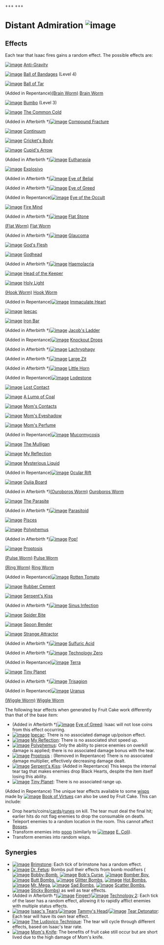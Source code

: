 +++
+++

 # Distant Admiration ![image](/image/Distant_Admiration.png) 


Effects
---------


Each tear that Isaac fires gains a random effect. The possible effects are:




[![image](/image/Anti-Gravity.png)](/wiki/Anti-Gravity "Anti-Gravity") [Anti-Gravity](/wiki/Anti-Gravity "Anti-Gravity")


[![image](/image/Ball_of_Bandages.png)](/wiki/Ball_of_Bandages "Ball of Bandages") [Ball of Bandages](/wiki/Ball_of_Bandages "Ball of Bandages") (Level 4)


[![image](/image/Ball_of_Tar.png)](/wiki/Ball_of_Tar "Ball of Tar") [Ball of Tar](/wiki/Ball_of_Tar "Ball of Tar")


(Added in Repentance)[(Brain Worm)](/wiki/Brain_Worm "Brain Worm") [Brain Worm](/wiki/Brain_Worm "Brain Worm")


[![image](/image/Bumbo.png)](/wiki/Bumbo "Bumbo") [Bumbo](/wiki/Bumbo "Bumbo") (Level 3)


[![image](/image/The_Common_Cold.png)](/wiki/The_Common_Cold "The Common Cold") [The Common Cold](/wiki/The_Common_Cold "The Common Cold")


(Added in Afterbirth †)[![image](/image/Compound_Fracture.png)](/wiki/Compound_Fracture "Compound Fracture") [Compound Fracture](/wiki/Compound_Fracture "Compound Fracture")


[![image](/image/Continuum.png)](/wiki/Continuum "Continuum") [Continuum](/wiki/Continuum "Continuum")


[![image](/image/Cricket%27s_Body.png)](/wiki/Cricket%27s_Body "Cricket's Body") [Cricket's Body](/wiki/Cricket%27s_Body "Cricket's Body")


[![image](/image/Cupid%27s_Arrow.png)](/wiki/Cupid%27s_Arrow "Cupid's Arrow") [Cupid's Arrow](/wiki/Cupid%27s_Arrow "Cupid's Arrow")


(Added in Afterbirth †)[![image](/image/Euthanasia.png)](/wiki/Euthanasia "Euthanasia") [Euthanasia](/wiki/Euthanasia "Euthanasia")


[![image](/image/Explosivo.png)](/wiki/Explosivo "Explosivo") [Explosivo](/wiki/Explosivo "Explosivo")


(Added in Afterbirth †)[![image](/image/Eye_of_Belial.png)](/wiki/Eye_of_Belial "Eye of Belial") [Eye of Belial](/wiki/Eye_of_Belial "Eye of Belial")


(Added in Afterbirth †)[![image](/image/Eye_of_Greed.png)](/wiki/Eye_of_Greed "Eye of Greed") [Eye of Greed](/wiki/Eye_of_Greed "Eye of Greed")


(Added in Repentance)[![image](/image/Eye_of_the_Occult.png)](/wiki/Eye_of_the_Occult "Eye of the Occult") [Eye of the Occult](/wiki/Eye_of_the_Occult "Eye of the Occult")


[![image](/image/Fire_Mind.png)](/wiki/Fire_Mind "Fire Mind") [Fire Mind](/wiki/Fire_Mind "Fire Mind")


(Added in Afterbirth †)[![image](/image/Flat_Stone.png)](/wiki/Flat_Stone "Flat Stone") [Flat Stone](/wiki/Flat_Stone "Flat Stone")


[(Flat Worm)](/wiki/Flat_Worm "Flat Worm") [Flat Worm](/wiki/Flat_Worm "Flat Worm")


(Added in Afterbirth †)[![image](/image/Glaucoma.png)](/wiki/Glaucoma "Glaucoma") [Glaucoma](/wiki/Glaucoma "Glaucoma")


[![image](/image/God%27s_Flesh.png)](/wiki/God%27s_Flesh "God's Flesh") [God's Flesh](/wiki/God%27s_Flesh "God's Flesh")


[![image](/image/Godhead.png)](/wiki/Godhead "Godhead") [Godhead](/wiki/Godhead "Godhead")


(Added in Afterbirth †)[![image](/image/Haemolacria.png)](/wiki/Haemolacria "Haemolacria") [Haemolacria](/wiki/Haemolacria "Haemolacria")


[![image](/image/Head_of_the_Keeper.png)](/wiki/Head_of_the_Keeper "Head of the Keeper") [Head of the Keeper](/wiki/Head_of_the_Keeper "Head of the Keeper")


[![image](/image/Holy_Light.png)](/wiki/Holy_Light "Holy Light") [Holy Light](/wiki/Holy_Light "Holy Light")


[(Hook Worm)](/wiki/Hook_Worm "Hook Worm") [Hook Worm](/wiki/Hook_Worm "Hook Worm")


(Added in Repentance)[![image](/image/Immaculate_Heart.png)](/wiki/Immaculate_Heart "Immaculate Heart") [Immaculate Heart](/wiki/Immaculate_Heart "Immaculate Heart")


[![image](/image/Ipecac.png)](/wiki/Ipecac "Ipecac") [Ipecac](/wiki/Ipecac "Ipecac")


[![image](/image/Iron_Bar.png)](/wiki/Iron_Bar "Iron Bar") [Iron Bar](/wiki/Iron_Bar "Iron Bar")


(Added in Afterbirth †)[![image](/image/Jacob%27s_Ladder.png)](/wiki/Jacob%27s_Ladder "Jacob's Ladder") [Jacob's Ladder](/wiki/Jacob%27s_Ladder "Jacob's Ladder")


(Added in Repentance)[![image](/image/Knockout_Drops.png)](/wiki/Knockout_Drops "Knockout Drops") [Knockout Drops](/wiki/Knockout_Drops "Knockout Drops")


(Added in Afterbirth †)[![image](/image/Lachryphagy.png)](/wiki/Lachryphagy "Lachryphagy") [Lachryphagy](/wiki/Lachryphagy "Lachryphagy")


(Added in Afterbirth †)[![image](/image/Large_Zit.png)](/wiki/Large_Zit "Large Zit") [Large Zit](/wiki/Large_Zit "Large Zit")


(Added in Afterbirth †)[![image](/image/Little_Horn_(Item).png)](/wiki/Little_Horn_(Item) "Little Horn") [Little Horn](/wiki/Little_Horn_(Item) "Little Horn (Item)")


(Added in Repentance)[![image](/image/Lodestone.png)](/wiki/Lodestone "Lodestone") [Lodestone](/wiki/Lodestone "Lodestone")


[![image](/image/Lost_Contact.png)](/wiki/Lost_Contact "Lost Contact") [Lost Contact](/wiki/Lost_Contact "Lost Contact")


[![image](/image/A_Lump_of_Coal.png)](/wiki/A_Lump_of_Coal "A Lump of Coal") [A Lump of Coal](/wiki/A_Lump_of_Coal "A Lump of Coal")


[![image](/image/Mom%27s_Contacts.png)](/wiki/Mom%27s_Contacts "Mom's Contacts") [Mom's Contacts](/wiki/Mom%27s_Contacts "Mom's Contacts")


[![image](/image/Mom%27s_Eyeshadow.png)](/wiki/Mom%27s_Eyeshadow "Mom's Eyeshadow") [Mom's Eyeshadow](/wiki/Mom%27s_Eyeshadow "Mom's Eyeshadow")


[![image](/image/Mom%27s_Perfume.png)](/wiki/Mom%27s_Perfume "Mom's Perfume") [Mom's Perfume](/wiki/Mom%27s_Perfume "Mom's Perfume")


(Added in Repentance)[![image](/image/Mucormycosis.png)](/wiki/Mucormycosis "Mucormycosis") [Mucormycosis](/wiki/Mucormycosis "Mucormycosis")


[![image](/image/The_Mulligan.png)](/wiki/The_Mulligan "The Mulligan") [The Mulligan](/wiki/The_Mulligan "The Mulligan")


[![image](/image/My_Reflection.png)](/wiki/My_Reflection "My Reflection") [My Reflection](/wiki/My_Reflection "My Reflection")


[![image](/image/Mysterious_Liquid.png)](/wiki/Mysterious_Liquid "Mysterious Liquid") [Mysterious Liquid](/wiki/Mysterious_Liquid "Mysterious Liquid")


(Added in Repentance)[![image](/image/Ocular_Rift.png)](/wiki/Ocular_Rift "Ocular Rift") [Ocular Rift](/wiki/Ocular_Rift "Ocular Rift")


[![image](/image/Ouija_Board.png)](/wiki/Ouija_Board "Ouija Board") [Ouija Board](/wiki/Ouija_Board "Ouija Board")


(Added in Afterbirth †)[(Ouroboros Worm)](/wiki/Ouroboros_Worm "Ouroboros Worm") [Ouroboros Worm](/wiki/Ouroboros_Worm "Ouroboros Worm")


[![image](/image/The_Parasite.png)](/wiki/The_Parasite "The Parasite") [The Parasite](/wiki/The_Parasite "The Parasite")


(Added in Afterbirth †)[![image](/image/Parasitoid.png)](/wiki/Parasitoid "Parasitoid") [Parasitoid](/wiki/Parasitoid "Parasitoid")


[![image](/image/Pisces.png)](/wiki/Pisces "Pisces") [Pisces](/wiki/Pisces "Pisces")


[![image](/image/Polyphemus.png)](/wiki/Polyphemus "Polyphemus") [Polyphemus](/wiki/Polyphemus "Polyphemus")


(Added in Afterbirth †)[![image](/image/Pop!.png)](/wiki/Pop! "Pop!") [Pop!](/wiki/Pop! "Pop!")


[![image](/image/Proptosis.png)](/wiki/Proptosis "Proptosis") [Proptosis](/wiki/Proptosis "Proptosis")


[(Pulse Worm)](/wiki/Pulse_Worm "Pulse Worm") [Pulse Worm](/wiki/Pulse_Worm "Pulse Worm")


[(Ring Worm)](/wiki/Ring_Worm "Ring Worm") [Ring Worm](/wiki/Ring_Worm "Ring Worm")


(Added in Repentance)[![image](/image/Rotten_Tomato.png)](/wiki/Rotten_Tomato "Rotten Tomato") [Rotten Tomato](/wiki/Rotten_Tomato "Rotten Tomato")


[![image](/image/Rubber_Cement.png)](/wiki/Rubber_Cement "Rubber Cement") [Rubber Cement](/wiki/Rubber_Cement "Rubber Cement")


[![image](/image/Serpent%27s_Kiss.png)](/wiki/Serpent%27s_Kiss "Serpent's Kiss") [Serpent's Kiss](/wiki/Serpent%27s_Kiss "Serpent's Kiss")


(Added in Afterbirth †)[![image](/image/Sinus_Infection.png)](/wiki/Sinus_Infection "Sinus Infection") [Sinus Infection](/wiki/Sinus_Infection "Sinus Infection")


[![image](/image/Spider_Bite.png)](/wiki/Spider_Bite "Spider Bite") [Spider Bite](/wiki/Spider_Bite "Spider Bite")


[![image](/image/Spoon_Bender.png)](/wiki/Spoon_Bender "Spoon Bender") [Spoon Bender](/wiki/Spoon_Bender "Spoon Bender")


[![image](/image/Strange_Attractor.png)](/wiki/Strange_Attractor "Strange Attractor") [Strange Attractor](/wiki/Strange_Attractor "Strange Attractor")


(Added in Afterbirth †)[![image](/image/Sulfuric_Acid.png)](/wiki/Sulfuric_Acid "Sulfuric Acid") [Sulfuric Acid](/wiki/Sulfuric_Acid "Sulfuric Acid")


(Added in Afterbirth †)[![image](/image/Technology_Zero.png)](/wiki/Technology_Zero "Technology Zero") [Technology Zero](/wiki/Technology_Zero "Technology Zero")


(Added in Repentance)[![image](/image/Terra.png)](/wiki/Terra "Terra") [Terra](/wiki/Terra "Terra")


[![image](/image/Tiny_Planet.png)](/wiki/Tiny_Planet "Tiny Planet") [Tiny Planet](/wiki/Tiny_Planet "Tiny Planet")


(Added in Afterbirth †)[![image](/image/Trisagion.png)](/wiki/Trisagion "Trisagion") [Trisagion](/wiki/Trisagion "Trisagion")


(Added in Repentance)[![image](/image/Uranus.png)](/wiki/Uranus "Uranus") [Uranus](/wiki/Uranus "Uranus")


[(Wiggle Worm)](/wiki/Wiggle_Worm "Wiggle Worm") [Wiggle Worm](/wiki/Wiggle_Worm "Wiggle Worm")




The following tear effects when generated by Fruit Cake work differently than that of the base item:



* (Added in Afterbirth †)[![image](/image/Eye_of_Greed.png)](/wiki/Eye_of_Greed "Eye of Greed") [Eye of Greed](/wiki/Eye_of_Greed "Eye of Greed"): Isaac will not lose coins from this effect occurring.
* [![image](/image/Ipecac.png)](/wiki/Ipecac "Ipecac") [Ipecac](/wiki/Ipecac "Ipecac"): There is no associated damage up/poison effect.
* [![image](/image/My_Reflection.png)](/wiki/My_Reflection "My Reflection") [My Reflection](/wiki/My_Reflection "My Reflection"): There is no associated shot speed up.
* [![image](/image/Polyphemus.png)](/wiki/Polyphemus "Polyphemus") [Polyphemus](/wiki/Polyphemus "Polyphemus"): Only the ability to pierce enemies on overkill damage is applied; there is no associated damage bonus with the tear.
* [![image](/image/Proptosis.png)](/wiki/Proptosis "Proptosis") [Proptosis](/wiki/Proptosis "Proptosis") : (Removed in Repentance) There is no associated damage multiplier, effectively decreasing damage dealt.
* [![image](/image/Serpent%27s_Kiss.png)](/wiki/Serpent%27s_Kiss "Serpent's Kiss") [Serpent's Kiss](/wiki/Serpent%27s_Kiss "Serpent's Kiss"): (Added in Repentance) This keeps the internal tear tag that makes enemies drop Black Hearts, despite the item itself losing this ability.
* [![image](/image/Tiny_Planet.png)](/wiki/Tiny_Planet "Tiny Planet") [Tiny Planet](/wiki/Tiny_Planet "Tiny Planet"): There is no associated range up.


(Added in Repentance) The unique tear effects available to some [wisps](/wiki/Wisps.xml "Wisps.xml") made by [![image](/image/Book_of_Virtues.png)](/wiki/Book_of_Virtues "Book of Virtues") [Book of Virtues](/wiki/Book_of_Virtues "Book of Virtues") can also be used by Fruit Cake. This can include:



* Drop hearts/coins/[cards](/wiki/Cards "Cards")/[runes](/wiki/Runes "Runes") on kill. The tear must deal the final hit; earlier hits do not flag enemies to drop the consumable on death.
* Teleport enemies to a random location in the room. This cannot affect [Bosses](/wiki/Bosses "Bosses").
* Transform enemies into [poop](/wiki/Poops "Poops") (similarly to [![image](/image/E._Coli.png)](/wiki/E._Coli "E. Coli") [E. Coli](/wiki/E._Coli "E. Coli")).
* Transform enemies into random wisps.


Synergies
-----------


* [![image](/image/Brimstone.png)](/wiki/Brimstone "Brimstone") [Brimstone](/wiki/Brimstone "Brimstone"): Each tick of brimstone has a random effect.
* [![image](/image/Dr._Fetus.png)](/wiki/Dr._Fetus "Dr. Fetus") [Dr. Fetus](/wiki/Dr._Fetus "Dr. Fetus"): Bombs pull their effects from bomb modifiers ([![image](/image/Bobby-Bomb.png)](/wiki/Bobby-Bomb "Bobby-Bomb") [Bobby-Bomb](/wiki/Bobby-Bomb "Bobby-Bomb"), [![image](/image/Bob%27s_Curse.png)](/wiki/Bob%27s_Curse "Bob's Curse") [Bob's Curse](/wiki/Bob%27s_Curse "Bob's Curse"), [![image](/image/Bomber_Boy.png)](/wiki/Bomber_Boy "Bomber Boy") [Bomber Boy](/wiki/Bomber_Boy "Bomber Boy"), [![image](/image/Butt_Bombs.png)](/wiki/Butt_Bombs "Butt Bombs") [Butt Bombs](/wiki/Butt_Bombs "Butt Bombs"), [![image](/image/Glitter_Bombs.png)](/wiki/Glitter_Bombs "Glitter Bombs") [Glitter Bombs](/wiki/Glitter_Bombs "Glitter Bombs"), [![image](/image/Hot_Bombs.png)](/wiki/Hot_Bombs "Hot Bombs") [Hot Bombs](/wiki/Hot_Bombs "Hot Bombs"), [![image](/image/Mr._Mega.png)](/wiki/Mr._Mega "Mr. Mega") [Mr. Mega](/wiki/Mr._Mega "Mr. Mega"), [![image](/image/Sad_Bombs.png)](/wiki/Sad_Bombs "Sad Bombs") [Sad Bombs](/wiki/Sad_Bombs "Sad Bombs"), [![image](/image/Scatter_Bombs.png)](/wiki/Scatter_Bombs "Scatter Bombs") [Scatter Bombs](/wiki/Scatter_Bombs "Scatter Bombs"), [![image](/image/Sticky_Bombs.png)](/wiki/Sticky_Bombs "Sticky Bombs") [Sticky Bombs](/wiki/Sticky_Bombs "Sticky Bombs")) as well as tear effects.
* (Added in Afterbirth †)[![image](/image/Finger!.png)](/wiki/Finger! "Finger!") [Finger!](/wiki/Finger! "Finger!")/[![image](/image/Technology_2.png)](/wiki/Technology_2 "Technology 2") [Technology 2](/wiki/Technology_2 "Technology 2"): Each tick of the laser has a random effect, allowing it to rapidly afflict enemies with multiple status effects.
* [![image](/image/Isaac%27s_Tears.png)](/wiki/Isaac%27s_Tears "Isaac's Tears") [Isaac's Tears](/wiki/Isaac%27s_Tears "Isaac's Tears")/[![image](/image/Tammy%27s_Head.png)](/wiki/Tammy%27s_Head "Tammy's Head") [Tammy's Head](/wiki/Tammy%27s_Head "Tammy's Head")/[![image](/image/Tear_Detonator.png)](/wiki/Tear_Detonator "Tear Detonator") [Tear Detonator](/wiki/Tear_Detonator "Tear Detonator"): Each tear will have its own tear effect.
* [![image](/image/The_Ludovico_Technique.png)](/wiki/The_Ludovico_Technique "The Ludovico Technique") [The Ludovico Technique](/wiki/The_Ludovico_Technique "The Ludovico Technique"): The tear will cycle through different effects, based on Isaac's tear rate.
* [![image](/image/Mom%27s_Knife.png)](/wiki/Mom%27s_Knife "Mom's Knife") [Mom's Knife](/wiki/Mom%27s_Knife "Mom's Knife"): The benefits of fruit cake still occur but are short lived due to the high damage of Mom's knife.


